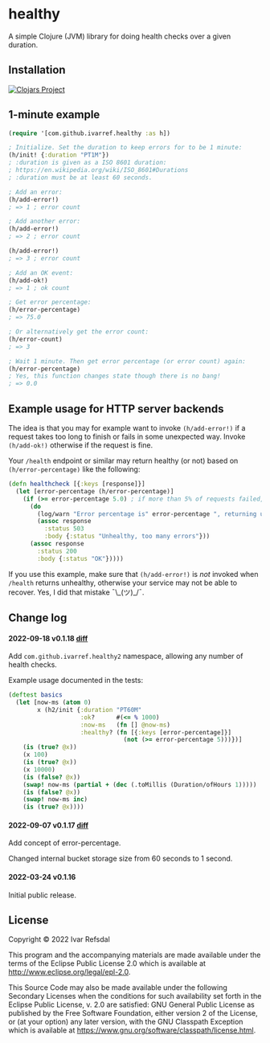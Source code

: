 # healthy

A simple Clojure (JVM) library for doing health checks over a given duration.

## Installation

[![Clojars Project](https://img.shields.io/clojars/v/com.github.ivarref/healthy.svg)](https://clojars.org/com.github.ivarref/healthy)

## 1-minute example

```clojure
(require '[com.github.ivarref.healthy :as h])

; Initialize. Set the duration to keep errors for to be 1 minute:
(h/init! {:duration "PT1M"})
; :duration is given as a ISO 8601 duration: 
; https://en.wikipedia.org/wiki/ISO_8601#Durations
; :duration must be at least 60 seconds.

; Add an error:
(h/add-error!)
; => 1 ; error count

; Add another error:
(h/add-error!)
; => 2 ; error count

(h/add-error!)
; => 3 ; error count

; Add an OK event:
(h/add-ok!)
; => 1 ; ok count

; Get error percentage:
(h/error-percentage)
; => 75.0

; Or alternatively get the error count:
(h/error-count)
; => 3

; Wait 1 minute. Then get error percentage (or error count) again:
(h/error-percentage)
; Yes, this function changes state though there is no bang!
; => 0.0
```

## Example usage for HTTP server backends

The idea is that you may for example want to invoke `(h/add-error!)` if a request takes
too long to finish or fails in some unexpected way. 
Invoke `(h/add-ok!)` otherwise if the request is fine.

Your `/health` endpoint or similar may return healthy (or not) based on `(h/error-percentage)`
like the following:

```clojure
(defn healthcheck [{:keys [response]}]
  (let [error-percentage (h/error-percentage)]
    (if (>= error-percentage 5.0) ; if more than 5% of requests failed, return unhealthy
      (do
        (log/warn "Error percentage is" error-percentage ", returning unhealthy")
        (assoc response
          :status 503
          :body {:status "Unhealthy, too many errors"}))
      (assoc response
        :status 200
        :body {:status "OK"}))))
```

If you use this example, make sure that `(h/add-error!)` is *not* invoked 
when `/health` returns unhealthy, otherwise your service may not be able to recover.
Yes, I did that mistake ¯\\\_(ツ)\_/¯.

## Change log

#### 2022-09-18 v0.1.18 [diff](https://github.com/ivarref/healthy/compare/v0.1.17...v0.1.18)
Add `com.github.ivarref.healthy2` namespace, allowing any number of health checks.

Example usage documented in the tests:

```clojure
(deftest basics
  (let [now-ms (atom 0)
        x (h2/init {:duration "PT60M"
                    :ok?      #(<= % 1000)
                    :now-ms   (fn [] @now-ms)
                    :healthy? (fn [{:keys [error-percentage]}]
                                (not (>= error-percentage 5)))})]
    (is (true? @x))
    (x 100)
    (is (true? @x))
    (x 10000)
    (is (false? @x))
    (swap! now-ms (partial + (dec (.toMillis (Duration/ofHours 1)))))
    (is (false? @x))
    (swap! now-ms inc)
    (is (true? @x))))
```

#### 2022-09-07 v0.1.17 [diff](https://github.com/ivarref/healthy/compare/v0.1.16...v0.1.17)
Add concept of error-percentage.

Changed internal bucket storage size from 60 seconds to 1 second.

#### 2022-03-24 v0.1.16
Initial public release.

## License

Copyright © 2022 Ivar Refsdal

This program and the accompanying materials are made available under the terms of the Eclipse Public License 2.0 which is available at http://www.eclipse.org/legal/epl-2.0.

This Source Code may also be made available under the following Secondary Licenses when the conditions for such availability set forth in the Eclipse Public License, v. 2.0 are satisfied: GNU General Public License as published by the Free Software Foundation, either version 2 of the License, or (at your option) any later version, with the GNU Classpath Exception which is available at https://www.gnu.org/software/classpath/license.html.
